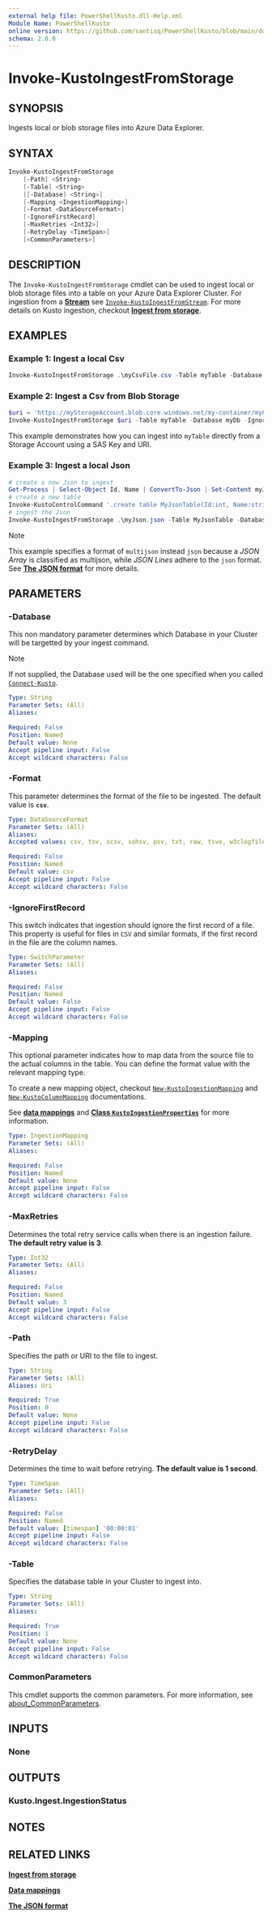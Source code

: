 ```yaml
---
external help file: PowerShellKusto.dll-Help.xml
Module Name: PowerShellKusto
online version: https://github.com/santisq/PowerShellKusto/blob/main/docs/en-US/Invoke-KustoIngestFromStorage.md
schema: 2.0.0
---
```


# Invoke-KustoIngestFromStorage

## SYNOPSIS

Ingests local or blob storage files into Azure Data Explorer.

## SYNTAX

```powershell
Invoke-KustoIngestFromStorage
    [-Path] <String>
    [-Table] <String>
    [[-Database] <String>]
    [-Mapping <IngestionMapping>]
    [-Format <DataSourceFormat>]
    [-IgnoreFirstRecord]
    [-MaxRetries <Int32>]
    [-RetryDelay <TimeSpan>]
    [<CommonParameters>]
```

## DESCRIPTION

The `Invoke-KustoIngestFromStorage` cmdlet can be used to ingest local or blob storage files into a table
on your Azure Data Explorer Cluster.
For ingestion from a [__Stream__](https://learn.microsoft.com/en-us/dotnet/api/system.io.stream) see [`Invoke-KustoIngestFromStream`](Invoke-KustoIngestFromStream.md).
For more details on Kusto ingestion, checkout
[__Ingest from storage__](https://learn.microsoft.com/en-us/kusto/management/data-ingestion/ingest-from-storage?view=microsoft-fabric).

## EXAMPLES

### Example 1: Ingest a local Csv

```powershell
Invoke-KustoIngestFromStorage .\myCsvFile.csv -Table myTable -Database myDb -IgnoreFirstRecord
```

### Example 2: Ingest a Csv from Blob Storage

```powershell
$uri = 'https://myStorageAccount.blob.core.windows.net/my-container/myCsvFile.csv?sp=.....'
Invoke-KustoIngestFromStorage $uri -Table myTable -Database myDb -IgnoreFirstRecord
```

This example demonstrates how you can ingest into `myTable` directly from a Storage Account
using a SAS Key and URI.

### Example 3: Ingest a local Json

```powershell
# create a new Json to ingest
Get-Process | Select-Object Id, Name | ConvertTo-Json | Set-Content myJson.json
# create a new table
Invoke-KustoControlCommand '.create table MyJsonTable(Id:int, Name:string)' -Database myDb
# ingest the Json
Invoke-KustoIngestFromStorage .\myJson.json -Table MyJsonTable -Database myDb -Format multijson
```

> [!NOTE]
>
> This example specifies a format of `multijson` instead `json` because a _JSON Array_ is classified as multijson, while _JSON Lines_ adhere to the `json` format.
> See [__The JSON format__](https://learn.microsoft.com/en-us/azure/data-explorer/ingest-json-formats?tabs=kusto-query-language#the-json-format) for more details.

## PARAMETERS

### -Database

This non mandatory parameter determines which Database in your Cluster will be targetted by your ingest command.

> [!NOTE]
>
> If not supplied, the Database used will be the one specified when you called [`Connect-Kusto`](Connect-Kusto.md).

```yaml
Type: String
Parameter Sets: (All)
Aliases:

Required: False
Position: Named
Default value: None
Accept pipeline input: False
Accept wildcard characters: False
```

### -Format

This parameter determines the format of the file to be ingested. The default value is __`csv`__.

```yaml
Type: DataSourceFormat
Parameter Sets: (All)
Aliases:
Accepted values: csv, tsv, scsv, sohsv, psv, txt, raw, tsve, w3clogfile, apacheavro, orc, sstream, parquet, avro, multijson, singlejson, json

Required: False
Position: Named
Default value: csv
Accept pipeline input: False
Accept wildcard characters: False
```

### -IgnoreFirstRecord

This switch indicates that ingestion should ignore the first record of a file.
This property is useful for files in `CSV` and similar formats,
if the first record in the file are the column names.

```yaml
Type: SwitchParameter
Parameter Sets: (All)
Aliases:

Required: False
Position: Named
Default value: False
Accept pipeline input: False
Accept wildcard characters: False
```

### -Mapping

This optional parameter indicates how to map data from the source file to the actual columns in the table.
You can define the format value with the relevant mapping type.

To create a new mapping object, checkout [`New-KustoIngestionMapping`](New-KustoIngestionMapping.md) and [`New-KustoColumnMapping`](New-KustoColumnMapping.md) documentations.

See [__data mappings__](https://learn.microsoft.com/en-us/kusto/management/mappings?view=microsoft-fabric) and [__Class `KustoIngestionProperties`__](https://learn.microsoft.com/en-us/kusto/api/netfx/kusto-ingest-client-reference?view=microsoft-fabric#class-kustoingestionproperties) for more information.

```yaml
Type: IngestionMapping
Parameter Sets: (All)
Aliases:

Required: False
Position: Named
Default value: None
Accept pipeline input: False
Accept wildcard characters: False
```

### -MaxRetries

Determines the total retry service calls when there is an ingestion failure. __The default retry value is 3__.

```yaml
Type: Int32
Parameter Sets: (All)
Aliases:

Required: False
Position: Named
Default value: 3
Accept pipeline input: False
Accept wildcard characters: False
```

### -Path

Specifies the path or URI to the file to ingest.

```yaml
Type: String
Parameter Sets: (All)
Aliases: Uri

Required: True
Position: 0
Default value: None
Accept pipeline input: False
Accept wildcard characters: False
```

### -RetryDelay

Determines the time to wait before retrying. __The default value is 1 second__.

```yaml
Type: TimeSpan
Parameter Sets: (All)
Aliases:

Required: False
Position: Named
Default value: [timespan] '00:00:01'
Accept pipeline input: False
Accept wildcard characters: False
```

### -Table

Specifies the database table in your Cluster to ingest into.

```yaml
Type: String
Parameter Sets: (All)
Aliases:

Required: True
Position: 1
Default value: None
Accept pipeline input: False
Accept wildcard characters: False
```

### CommonParameters

This cmdlet supports the common parameters.
For more information, see [about_CommonParameters](http://go.microsoft.com/fwlink/?LinkID=113216).

## INPUTS

### None

## OUTPUTS

### Kusto.Ingest.IngestionStatus

## NOTES

## RELATED LINKS

[__Ingest from storage__](https://learn.microsoft.com/en-us/kusto/management/data-ingestion/ingest-from-storage?view=microsoft-fabric)

[__Data mappings__](https://learn.microsoft.com/en-us/kusto/management/mappings?view=microsoft-fabric)

[__The JSON format__](https://learn.microsoft.com/en-us/azure/data-explorer/ingest-json-formats?tabs=kusto-query-language#the-json-format)
